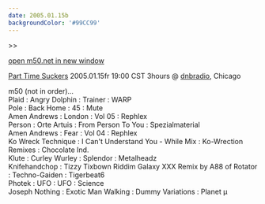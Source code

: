 ```yaml
---
date: 2005.01.15b
backgroundColor: '#99CC99'
---
```


\>>

[open m50.net in new window  
](http://m50.net/)

[Part Time Suckers](http://www.parttimesuckers.com/) 2005.01.15fr 19:00 CST 3hours @ [dnbradio](http://www.dnbradio.com/), Chicago

m50 (not in order)...  
Plaid : Angry Dolphin : Trainer : WARP  
Pole : Back Home : 45 : Mute  
Amen Andrews : London : Vol 05 : Rephlex  
Person : Orte Artuis : From Person To You : Spezialmaterial  
Amen Andrews : Fear : Vol 04 : Rephlex  
Ko Wreck Technique : I Can't Understand You - While Mix : Ko-Wrection Remixes : Chocolate Ind.  
Klute : Curley Wurley : Splendor : Metalheadz  
Knifehandchop : Tizzy Tixbown Riddim Galaxy XXX Remix by A88 of Rotator : Techno-Gaiden : Tigerbeat6  
Photek : UFO : UFO : Science  
Joseph Nothing : Exotic Man Walking : Dummy Variations : Planet µ